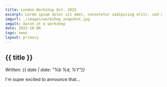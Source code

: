 ```yaml
---
title: London Workshop Oct. 2025
excerpt: Lorem ipsum dolor sit amet, consetetur sadipscing elitr, sed diam nonumy eirmod tempor invidunt ut labore et dolore magna aliquyam erat, sed diam voluptua. At vero eos et accusam et justo duo dolores et ea rebum. Stet clita kasd gubergren, no sea takimata sanctus est.
imgurl: ./images/workshop_snapshot.jpg
imgalt: Aaron at a workshop
date: 2023-10-06
tags: news
layout: primary
---
```


<h2>{{ title }}</h2>
<p>
  <i>Written: {{ date | date: "%b %d, %Y"}}</i>
</p>

I'm super excited to announce that...
